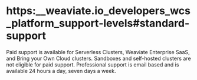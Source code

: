 # https:\_\_weaviate.io_developers_wcs_platform_support-levels#standard-support

Paid support is available for Serverless Clusters, Weaviate Enterprise SaaS, and Bring your Own Cloud clusters. Sandboxes and self-hosted clusters are not eligible for paid support. Professional support is email based and is available 24 hours a day, seven days a week.
